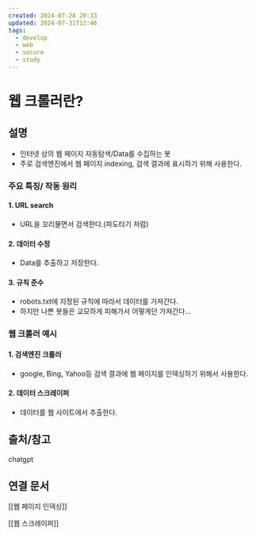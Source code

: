 ```yaml
---
created: 2024-07-28 20:33
updated: 2024-07-31T12:46
tags:
  - develop
  - web
  - secure
  - study
---
```

# 웹 크롤러란?

## 설명
- 인터넷 상의 웹 페이지 자동탐색/Data를 수집하는 봇
- 주로 검색엔진에서 웹 페이지 indexing, 검색 결과에 표시하기 위해 사용한다.

### 주요 특징/ 작동 원리
#### 1. URL search
- URL을 꼬리물면서 검색한다.(파도타기 처럼)
#### 2. 데이터 수정
- Data를 추출하고 저장한다.
#### 3. 규칙 준수
- robots.txt에 지정된 규칙에 따라서 데이터를 가져간다.
- 하지만 나쁜 봇들은 교모하게 피해가서 어떻게던 가져간다...

### 웹 크롤러 예시
#### 1. 검색엔진 크롤러
- google, Bing, Yahoo등 검색 결과에 웹 페이지를 인덱싱하기 위해서 사용한다.
#### 2. 데이터 스크레이퍼
 - 데이터를 웹 사이트에서 추출한다. 
## 출처/참고
chatgpt
## 연결 문서
[[웹 페이지 인덱싱]]

[[웹 스크레이퍼]]
